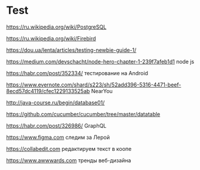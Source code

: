 # Test

https://ru.wikipedia.org/wiki/PostgreSQL

https://ru.wikipedia.org/wiki/Firebird

https://dou.ua/lenta/articles/testing-newbie-guide-1/

https://medium.com/devschacht/node-hero-chapter-1-239f7afeb1d1 node js

https://habr.com/post/352334/ тестирование на Android

https://www.evernote.com/shard/s223/sh/52add396-5316-4471-beef-8ecd57dc4119/cfec1229133525ab NearYou

http://java-course.ru/begin/database01/

https://github.com/cucumber/cucumber/tree/master/datatable

https://habr.com/post/326986/ GraphQL

https://www.figma.com следим за Лерой

https://collabedit.com редактируем текст в коопе

https://www.awwwards.com тренды веб-дизайна

